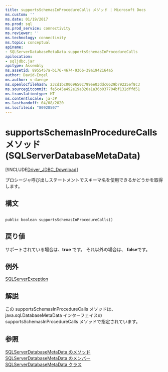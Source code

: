 ```yaml
---
title: supportsSchemasInProcedureCalls メソッド | Microsoft Docs
ms.custom: ''
ms.date: 01/19/2017
ms.prod: sql
ms.prod_service: connectivity
ms.reviewer: ''
ms.technology: connectivity
ms.topic: conceptual
apiname:
- SQLServerDatabaseMetaData.supportsSchemasInProcedureCalls
apilocation:
- sqljdbc.jar
apitype: Assembly
ms.assetid: 8955457a-b176-4674-9366-39a1942164a5
author: David-Engel
ms.author: v-daenge
ms.openlocfilehash: 23cd1bc0069650c799ee03ddc6629b79225ef8c3
ms.sourcegitcommit: fe5c45a492e19a320a1a36b037704bf132dffd51
ms.translationtype: HT
ms.contentlocale: ja-JP
ms.lasthandoff: 04/08/2020
ms.locfileid: "80928507"
---
```

# <a name="supportsschemasinprocedurecalls-method-sqlserverdatabasemetadata"></a>supportsSchemasInProcedureCalls メソッド (SQLServerDatabaseMetaData)
[!INCLUDE[Driver_JDBC_Download](../../../includes/driver_jdbc_download.md)]

  プロシージャ呼び出しステートメントでスキーマ名を使用できるかどうかを取得します。  
  
## <a name="syntax"></a>構文  
  
```  
  
public boolean supportsSchemasInProcedureCalls()  
```  
  
## <a name="return-value"></a>戻り値  
 サポートされている場合は、**true** です。 それ以外の場合は、 **false**です。  
  
## <a name="exceptions"></a>例外  
 [SQLServerException](../../../connect/jdbc/reference/sqlserverexception-class.md)  
  
## <a name="remarks"></a>解説  
 この supportsSchemasInProcedureCalls メソッドは、java.sql.DatabaseMetaData インターフェイスの supportsSchemasInProcedureCalls メソッドで指定されています。  
  
## <a name="see-also"></a>参照  
 [SQLServerDatabaseMetaData のメソッド](../../../connect/jdbc/reference/sqlserverdatabasemetadata-methods.md)   
 [SQLServerDatabaseMetaData のメンバー](../../../connect/jdbc/reference/sqlserverdatabasemetadata-members.md)   
 [SQLServerDatabaseMetaData クラス](../../../connect/jdbc/reference/sqlserverdatabasemetadata-class.md)  
  
  
